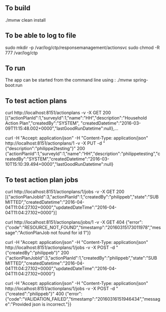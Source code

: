 ## To build
./mvnw clean install


## To be able to log to file
sudo mkdir -p /var/log/ctp/responsemanagement/actionsvc 
sudo chmod -R 777 /var/log/ctp


## To run
The app can be started from the command line using : ./mvnw spring-boot:run


## To test action plans
curl http://localhost:8151/actionplans -v -X GET
200 [{"actionPlanId":1,"surveyId":1,"name":"HH","description":"Household Action Plan","createdBy":"SYSTEM", "createdDatetime":"2016-03-09T11:15:48.002+0000","lastGoodRunDatetime":null},...

curl  -H "Accept: application/json" -H "Content-Type: application/json" http://localhost:8151/actionplans/1 -v -X PUT -d "{\"description\":\"philippe2testing\"}"
200 {"actionPlanId":1,"surveyId":1,"name":"HH","description":"philippetesting","createdBy":"SYSTEM","createdDatetime":"2016-03-10T15:10:39.494+0000","lastGoodRunDatetime":null}


## To test action plan jobs
curl http://localhost:8151/actionplans/1/jobs -v -X GET
200 [{"actionPlanJobId":3,"actionPlanId":1,"createdBy":"philippeb","state":"SUBMITTED","createdDatetime":"2016-04-04T11:04:27.102+0000","updatedDateTime":"2016-04-04T11:04:27.102+0000"}]

curl http://localhost:8151/actionplans/jobs/1 -v -X GET
404 {"error":{"code":"RESOURCE_NOT_FOUND","timestamp":"20160315173011978","message":"ActionPlanJob not found for id 1"}}

curl  -H "Accept: application/json" -H "Content-Type: application/json" http://localhost:8151/actionplans/1/jobs -v -X POST -d "{\"createdBy\":\"philippeb\"}"
200 {"actionPlanJobId":3,"actionPlanId":1,"createdBy":"philippeb","state":"SUBMITTED","createdDatetime":"2016-04-04T11:04:27.102+0000","updatedDateTime":"2016-04-04T11:04:27.102+0000"}

curl  -H "Accept: application/json" -H "Content-Type: application/json" http://localhost:8151/actionplans/1/jobs -v -X POST -d "{\"created\":\"philippeb\"}"
400 {"error":{"code":"VALIDATION_FAILED","timestamp":"20160316151946434","message":"Provided json is incorrect."}}
